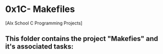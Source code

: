 # 0x1C- Makefiles

[Alx School C Programming Projects]

## This folder contains the project "Makefies" and it's associated tasks:
